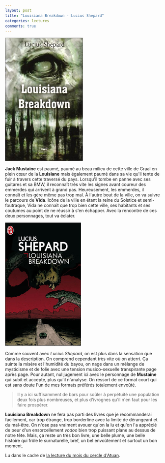 ```yaml
---
layout: post
title: "Louisiana Breakdown - Lucius Shepard"
categories: lectures
comments: true
---
```


![poche](https://github.com/homeostasie/bouquins/raw/master/_pics/lv/shepard-lucius/lb-1.jpg) 

**Jack Mustaine** est paumé, paumé au beau milieu de cette ville de Graal en plein cœur de la **Louisiane** mais également paumé dans sa vie qu'il tente de fuir à travers cette traversé du pays. Lorsqu'il tombe en panne avec ses guitares et sa BMW, il reconnaît très vite les signes avant coureur des emmerdes qui arrivent à grand pas. Heureusement, les emmerdes, il connaît et les gère même pas trop mal. À l'autre bout de la ville, on va suivre le parcours de **Vida**. Icône de la ville en étant la reine du Solstice et semi-foutraque, Vida ne connaît que trop bien cette ville, ses habitants et ses coutumes au point de ne réussir à s'en échapper. Avec la rencontre de ces deux personnages, tout va éclater.

![broche](https://github.com/homeostasie/bouquins/raw/master/_pics/lv/shepard-lucius/lb-2.jpg)

Comme souvent avec *Lucius Shepard*, on est plus dans la sensation que dans la description. On comprend cependant très vite où on atterri. Ça suinte la misère et l'humidité du bayou, on nage dans un mélange de mysticisme et de folie avec une tension musico-sexuelle transpirante page après page. Pour autant, nul jugement ici avec le personnage de **Mustaine** qui subit et accepte, plus qu'il n'analyse. On ressort de ce format court qui est sans doute l'un de mes formats préférés totalement envoûté.

> Il y a ici suffisamment de bars pour soûler à perpétuité une population deux fois plus nombreuses, et plus d'ivrognes qu'il n'en faut pour les faire prospérer.

**Louisiana Breakdown** ne fera pas parti des livres que je recommanderai facilement, car trop étrange, trop borderline avec la limite de dérangeant et du mal-être. On n'ose pas vraiment avouer qu'on la lu et qu'on l'a apprécié de peur d'un ensorcellement *vodoo* bien trop puissant plane au dessus de notre tête. Mais, ça reste un très bon livre, une belle plume, une belle histoire qui frôle le surnaturelle, bref, un bel envoûtement et surtout un bon moment.

Lu dans le cadre de [la lecture du mois du cercle d'Atuan](http://lecercle.atuan.org/index.php?board=50.0).

